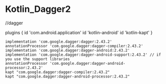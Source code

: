 # Kotlin_Dagger2

//dagger


plugins {
    id 'com.android.application'
    id 'kotlin-android'
    id 'kotlin-kapt'
}


    implementation 'com.google.dagger:dagger:2.43.2'
    annotationProcessor 'com.google.dagger:dagger-compiler:2.43.2'
    implementation 'com.google.dagger:dagger-android:2.43.2'
    implementation 'com.google.dagger:dagger-android-support:2.43.2' // if you use the support libraries
    annotationProcessor 'com.google.dagger:dagger-android-processor:2.43.2'
    kapt "com.google.dagger:dagger-compiler:2.43.2"
    kapt "com.google.dagger:dagger-android-processor:2.43.2"
